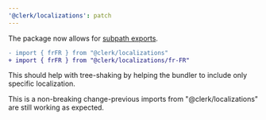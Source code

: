 ```yaml
---
'@clerk/localizations': patch
---
```


The package now allows for [subpath exports](https://nodejs.org/api/packages.html#subpath-exports).

```diff
- import { frFR } from "@clerk/localizations"
+ import { frFR } from "@clerk/localizations/fr-FR"
```

This should help with tree-shaking by helping the bundler to include only specific localization.

This is a non-breaking change-previous imports from "@clerk/localizations" are still working as expected.
